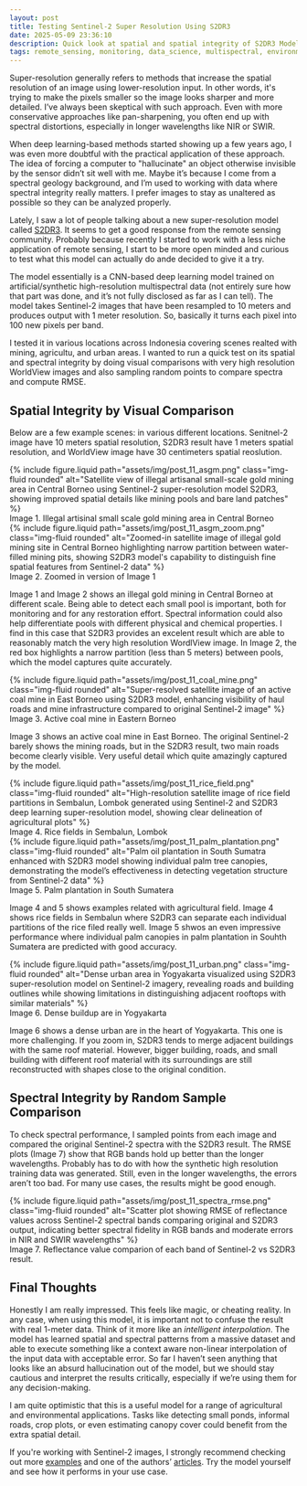 ```yaml
---
layout: post
title: Testing Sentinel-2 Super Resolution Using S2DR3
date: 2025-05-09 23:36:10
description: Quick look at spatial and spatial integrity of S2DR3 Model in mining, agricultur, and urban related scene
tags: remote_sensing, monitoring, data_science, multispectral, environment, mining, urban
---
```


Super-resolution generally refers to methods that increase the spatial resolution of an image using lower-resolution input. In other words, it's trying to make the pixels smaller so the image looks sharper and more detailed. I’ve always been skeptical with such approach. Even with more conservative approaches like pan-sharpening, you often end up with spectral distortions, especially in longer wavelengths like NIR or SWIR.

When deep learning-based methods started showing up a few years ago, I was even more doubtful with the practical application of these approach. The idea of forcing a computer to "hallucinate" an object otherwise invisible by the sensor didn’t sit well with me. Maybe it’s because I come from a spectral geology background, and I’m used to working with data where spectral integrity really matters. I prefer images to stay as unaltered as possible so they can be analyzed properly.

Lately, I saw a lot of people talking about a new super-resolution model called [S2DR3](https://medium.com/@ya_71389/sentinel-2-deep-resolution-3-0-c71a601a2253). It seems to get a good response from the remote sensing community. Probably because recently I started to work with a less niche application of remote sensing, I start to be more open minded and curious to test what this model can actually do ande decided to give it a try.

The model essentially is a CNN-based deep learning model trained on artificial/synthetic high-resolution multispectral data (not entirely sure how that part was done, and it’s not fully disclosed as far as I can tell). The model takes Sentinel-2 images that have been resampled to 10 meters and produces output with 1 meter resolution. So, basically it turns each pixel into 100 new pixels per band.

I tested it in various locations across Indonesia covering scenes realted with mining, agricultu, and urban areas. I wanted to run a quick test on its spatial and spectral integrity by doing visual comparisons with very high resolution WorldView images and also sampling random points to compare spectra and compute RMSE.


## Spatial Integrity by Visual Comparison

Below are a few example scenes: in various different locations. Senitnel-2 image have 10 meters spatial resolution, S2DR3 result have 1 meters spatial resolution, and WorldView image have 30 centimeters spatial reoslution.

<div class="row mt-3">
    <div class="col-sm mt-3 mt-md-0">
        {% include figure.liquid 
            path="assets/img/post_11_asgm.png" 
            class="img-fluid rounded" 
            alt="Satellite view of illegal artisanal small-scale gold mining area in Central Borneo using Sentinel-2 super-resolution model S2DR3, showing improved spatial details like mining pools and bare land patches"
        %}
    </div>
</div>
<div class="caption">
    Image 1. Illegal artisinal small scale gold mining area in Central Borneo
</div>

<div class="row mt-3">
    <div class="col-sm mt-3 mt-md-0">
        {% include figure.liquid 
            path="assets/img/post_11_asgm_zoom.png" 
            class="img-fluid rounded" 
            alt="Zoomed-in satellite image of illegal gold mining site in Central Borneo highlighting narrow partition between water-filled mining pits, showing S2DR3 model's capability to distinguish fine spatial features from Sentinel-2 data"
        %}
    </div>
</div>
<div class="caption">
    Image 2. Zoomed in version of Image 1
</div>

Image 1 and Image 2 shows an illegal gold mining in Central Borneo at different scale. Being able to detect each small pool is important, both for monitoring and for any restoration effort. Spectral information could also help differentiate pools with different physical and chemical properties. I find in this case that S2DR3 provides an excelent result which are able to reasonably match the very high resolution WordlView image. In Image 2, the red box highlights a narrow partition (less than 5 meters) between pools, which the model captures quite accurately.

<div class="row mt-3">
    <div class="col-sm mt-3 mt-md-0">
        {% include figure.liquid 
            path="assets/img/post_11_coal_mine.png" 
            class="img-fluid rounded" 
            alt="Super-resolved satellite image of an active coal mine in East Borneo using S2DR3 model, enhancing visibility of haul roads and mine infrastructure compared to original Sentinel-2 image"
        %}
    </div>
</div>
<div class="caption">
    Image 3. Active coal mine in Eastern Borneo
</div>

Image 3 shows an active coal mine in East Borneo. The original Sentinel-2 barely shows the mining roads, but in the S2DR3 result, two main roads become clearly visible. Very useful detail which quite amazingly captured by the model.

<div class="row mt-3">
    <div class="col-sm mt-3 mt-md-0">
        {% include figure.liquid 
            path="assets/img/post_11_rice_field.png" 
            class="img-fluid rounded" 
            alt="High-resolution satellite image of rice field partitions in Sembalun, Lombok generated using Sentinel-2 and S2DR3 deep learning super-resolution model, showing clear delineation of agricultural plots"
        %}
    </div>
</div>
<div class="caption">
    Image 4. Rice fields in Sembalun, Lombok
</div>

<div class="row mt-3">
    <div class="col-sm mt-3 mt-md-0">
        {% include figure.liquid 
            path="assets/img/post_11_palm_plantation.png" 
            class="img-fluid rounded" 
            alt="Palm oil plantation in South Sumatra enhanced with S2DR3 model showing individual palm tree canopies, demonstrating the model’s effectiveness in detecting vegetation structure from Sentinel-2 data"
        %}
    </div>
</div>
<div class="caption">
    Image 5. Palm plantation in South Sumatera
</div>

Image 4 and 5 shows examples related with agricultural field. Image 4 shows rice fields in Sembalun where S2DR3 can separate each individual partitions of the rice filed really well. Image 5 shwos an even impressive performance where individual palm canopies in palm plantation in Souhth Sumatera are predicted with good accuracy.

<div class="row mt-3">
    <div class="col-sm mt-3 mt-md-0">
        {% include figure.liquid 
            path="assets/img/post_11_urban.png" 
            class="img-fluid rounded" 
            alt="Dense urban area in Yogyakarta visualized using S2DR3 super-resolution model on Sentinel-2 imagery, revealing roads and building outlines while showing limitations in distinguishing adjacent rooftops with similar materials"
        %}
    </div>
</div>
<div class="caption">
    Image 6. Dense buildup are in Yogyakarta
</div>

Image 6 shows a dense urban are in the heart of Yogyakarta. This one is more challenging. If you zoom in, S2DR3 tends to merge adjacent buildings with the same roof material. However, bigger building, roads, and small building with different roof material with its surroundings are still reconstructed with shapes close to the original condition.


## Spectral Integrity by Random Sample Comparison

To check spectral performance, I sampled points from each image and compared the original Sentinel-2 spectra with the S2DR3 result. The RMSE plots (Image 7) show that RGB bands hold up better than the longer wavelengths. Probably has to do with how the synthetic high resolution training data was generated. Still, even in the longer wavelengths, the errors aren’t too bad. For many use cases, the results might be good enough.

<div class="row mt-3">
    <div class="col-sm mt-3 mt-md-0">
        {% include figure.liquid 
            path="assets/img/post_11_spectra_rmse.png" 
            class="img-fluid rounded" 
            alt="Scatter plot showing RMSE of reflectance values across Sentinel-2 spectral bands comparing original and S2DR3 output, indicating better spectral fidelity in RGB bands and moderate errors in NIR and SWIR wavelengths"
        %}
    </div>
</div>
<div class="caption">
    Image 7. Reflectance value comparion of each band of Sentinel-2 vs S2DR3 result.
</div>

## Final Thoughts

Honestly I am really impressed. This feels like magic, or cheating reality. In any case, when using this model, it is important not to confuse the result with real 1-meter data. Think of it more like an *intelligent interpolation*. The model has learned spatial and spectral patterns from a massive dataset and able to execute something like a context aware non-linear interpolation of the input data with acceptable error. So far I haven’t seen anything that looks like an absurd hallucination out of the model, but we should stay cautious and interpret the results critically, especially if we’re using them for any decision-making.

I am  quite optimistic that this is a useful model for a range of agricultural and environmental applications. Tasks like detecting small ponds, informal roads, crop plots, or even estimating canopy cover could benefit from the extra spatial detail.

If you're working with Sentinel-2 images, I strongly recommend checking out more [examples](https://storage.googleapis.com/0x7ff601307fa2/s2dr3menu2.html) and one of the authors’ [articles](https://medium.com/@ya_71389/sentinel-2-deep-resolution-3-0-c71a601a2253). Try the model yourself and see how it performs in your use case.

